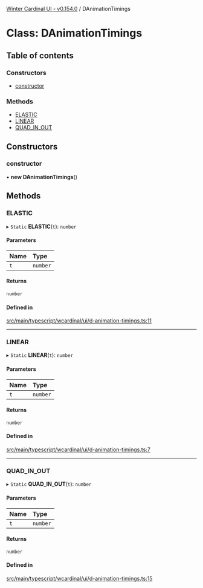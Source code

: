 [Winter Cardinal UI - v0.154.0](../index.md) / DAnimationTimings

# Class: DAnimationTimings

## Table of contents

### Constructors

- [constructor](DAnimationTimings.md#constructor)

### Methods

- [ELASTIC](DAnimationTimings.md#elastic)
- [LINEAR](DAnimationTimings.md#linear)
- [QUAD\_IN\_OUT](DAnimationTimings.md#quad_in_out)

## Constructors

### constructor

• **new DAnimationTimings**()

## Methods

### ELASTIC

▸ `Static` **ELASTIC**(`t`): `number`

#### Parameters

| Name | Type |
| :------ | :------ |
| `t` | `number` |

#### Returns

`number`

#### Defined in

[src/main/typescript/wcardinal/ui/d-animation-timings.ts:11](https://github.com/winter-cardinal/winter-cardinal-ui/blob/v0.154.0/src/main/typescript/wcardinal/ui/d-animation-timings.ts#L11)

___

### LINEAR

▸ `Static` **LINEAR**(`t`): `number`

#### Parameters

| Name | Type |
| :------ | :------ |
| `t` | `number` |

#### Returns

`number`

#### Defined in

[src/main/typescript/wcardinal/ui/d-animation-timings.ts:7](https://github.com/winter-cardinal/winter-cardinal-ui/blob/v0.154.0/src/main/typescript/wcardinal/ui/d-animation-timings.ts#L7)

___

### QUAD\_IN\_OUT

▸ `Static` **QUAD_IN_OUT**(`t`): `number`

#### Parameters

| Name | Type |
| :------ | :------ |
| `t` | `number` |

#### Returns

`number`

#### Defined in

[src/main/typescript/wcardinal/ui/d-animation-timings.ts:15](https://github.com/winter-cardinal/winter-cardinal-ui/blob/v0.154.0/src/main/typescript/wcardinal/ui/d-animation-timings.ts#L15)
